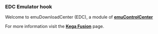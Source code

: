 ### EDC Emulator hook

Welcome to emuDownloadCenter (EDC), a module of [**emuControlCenter**](https://github.com/PhoenixInteractiveNL/emuControlCenter/wiki/)

For more information visit the [**Kega Fusion**](https://github.com/PhoenixInteractiveNL/emuDownloadCenter/wiki/Emulator-kegafusion#menu) page.

